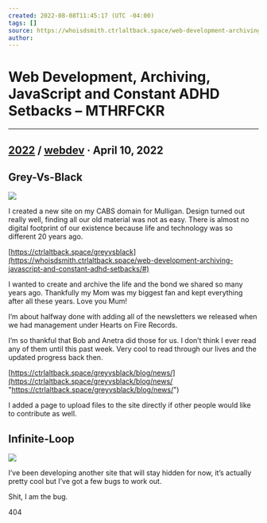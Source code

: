 ```yaml
---
created: 2022-08-08T11:45:17 (UTC -04:00)
tags: []
source: https://whoisdsmith.ctrlaltback.space/web-development-archiving-javascript-and-constant-adhd-setbacks/
author: 
---
```


# Web Development, Archiving, JavaScript and Constant ADHD Setbacks – MTHRFCKR

---
## [2022](https://whoisdsmith.ctrlaltback.space/category/2022/) / [webdev](https://whoisdsmith.ctrlaltback.space/category/webdev/) · April 10, 2022

## Grey-Vs-Black

![](https://whoisdsmith.ctrlaltback.space/wp-content/uploads/2022/04/AE4C4F28-A849-4435-9DC9-08CDE1CC9AF5.png)

I created a new site on my CABS domain for Mulligan. Design turned out really well, finding all our old material was not as easy. There is almost no digital footprint of our existence because life and technology was so different 20 years ago.

[https://ctrlaltback.space/greyvsblack](https://whoisdsmith.ctrlaltback.space/web-development-archiving-javascript-and-constant-adhd-setbacks/#)

I wanted to create and archive the life and the bond we shared so many years ago. Thankfully my Mom was my biggest fan and kept everything after all these years. Love you Mum!

I’m about halfway done with adding all of the newsletters we released when we had management under Hearts on Fire Records.

I’m so thankful that Bob and Anetra did those for us. I don’t think I ever read any of them until this past week. Very cool to read through our lives and the updated progress back then.

[https://ctrlaltback.space/greyvsblack/blog/news/](https://ctrlaltback.space/greyvsblack/blog/news/ "https://ctrlaltback.space/greyvsblack/blog/news/")

I added a page to upload files to the site directly if other people would like to contribute as well.

## Infinite-Loop

![](https://whoisdsmith.ctrlaltback.space/wp-content/uploads/2022/04/7AA2DFDB-5059-4F23-B2AA-19E639C82061.png)

I’ve been developing another site that will stay hidden for now, it’s actually pretty cool but I’ve got a few bugs to work out.

Shit, I am the bug.

404
